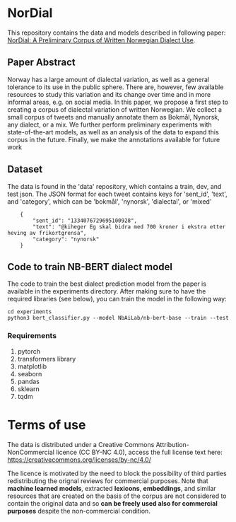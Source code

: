 # NorDial

This repository contains the data and models described in following paper: [NorDial: A Preliminary Corpus of Written Norwegian Dialect Use](https://arxiv.org/abs/2104.04989).

## Paper Abstract

Norway has a large amount of dialectal
variation, as well as a general tolerance
to its use in the public sphere. There are,
however, few available resources to study
this variation and its change over time and
in more informal areas, e.g. on social media. In this paper, we propose a first step
to creating a corpus of dialectal variation
of written Norwegian. We collect a small
corpus of tweets and manually annotate
them as Bokmål, Nynorsk, any dialect, or
a mix. We further perform preliminary experiments with state-of-the-art models, as
well as an analysis of the data to expand
this corpus in the future. Finally, we make
the annotations available for future work


## Dataset

The data is found in the 'data' repository, which contains a train, dev, and test json. The JSON format for each tweet contains keys for 'sent_id', 'text', and 'category', which can be 'bokmål', 'nynorsk', 'dialectal', or 'mixed'

```
    {
        "sent_id": "1334076729695100928",
        "text": "@kiheger Eg skal bidra med 700 kroner i ekstra etter heving av frikortgrensa",
        "category": "nynorsk"
    }
```

## Code to train NB-BERT dialect model

The code to train the best dialect prediction model from the paper is available in the experiments directory. After making sure to have the required libraries (see below), you can train the model in the following way:

```
cd experiments
python3 bert_classifier.py --model NbAiLab/nb-bert-base --train --test
```

### Requirements

1. pytorch
2. transformers library
3. matplotlib
4. seaborn
5. pandas
6. sklearn
7. tqdm

# Terms of use
The data is distributed under a Creative Commons Attribution-NonCommercial licence (CC BY-NC 4.0), access the full license text here: https://creativecommons.org/licenses/by-nc/4.0/

The licence is motivated by the need to block the possibility of third parties redistributing the orignal reviews for commercial purposes. Note that **machine learned models**, extracted **lexicons**, **embeddings**, and similar resources that are created on the basis of the corpus are not considered to contain the original data and so **can be freely used also for commercial purposes** despite the non-commercial condition.
